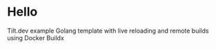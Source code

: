 # Hello

Tilt.dev example Golang template with live reloading and remote builds using Docker Buildx
